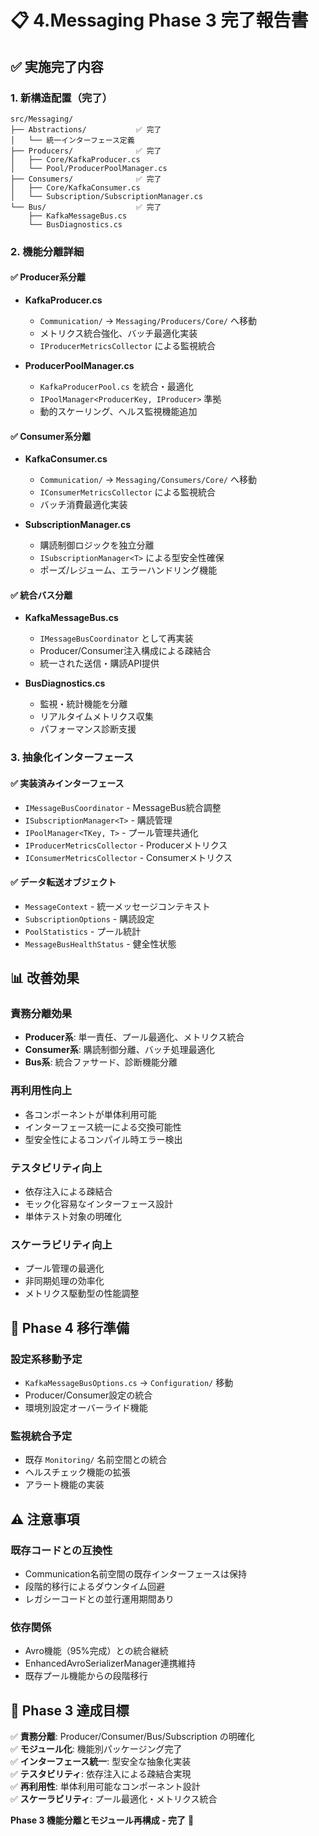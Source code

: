 # 📋 4.Messaging Phase 3 完了報告書

## ✅ 実施完了内容

### 1. 新構造配置（完了）

```
src/Messaging/
├── Abstractions/           ✅ 完了
│   └── 統一インターフェース定義
├── Producers/              ✅ 完了
│   ├── Core/KafkaProducer.cs
│   └── Pool/ProducerPoolManager.cs
├── Consumers/              ✅ 完了
│   ├── Core/KafkaConsumer.cs
│   └── Subscription/SubscriptionManager.cs
└── Bus/                    ✅ 完了
    ├── KafkaMessageBus.cs
    └── BusDiagnostics.cs
```

### 2. 機能分離詳細

#### ✅ Producer系分離
- **KafkaProducer.cs**
  - `Communication/` → `Messaging/Producers/Core/` へ移動
  - メトリクス統合強化、バッチ最適化実装
  - `IProducerMetricsCollector` による監視統合

- **ProducerPoolManager.cs**
  - `KafkaProducerPool.cs` を統合・最適化
  - `IPoolManager<ProducerKey, IProducer>` 準拠
  - 動的スケーリング、ヘルス監視機能追加

#### ✅ Consumer系分離
- **KafkaConsumer.cs**
  - `Communication/` → `Messaging/Consumers/Core/` へ移動
  - `IConsumerMetricsCollector` による監視統合
  - バッチ消費最適化実装

- **SubscriptionManager.cs**
  - 購読制御ロジックを独立分離
  - `ISubscriptionManager<T>` による型安全性確保
  - ポーズ/レジューム、エラーハンドリング機能

#### ✅ 統合バス分離
- **KafkaMessageBus.cs**
  - `IMessageBusCoordinator` として再実装
  - Producer/Consumer注入構成による疎結合
  - 統一された送信・購読API提供

- **BusDiagnostics.cs**
  - 監視・統計機能を分離
  - リアルタイムメトリクス収集
  - パフォーマンス診断支援

### 3. 抽象化インターフェース

#### ✅ 実装済みインターフェース
- `IMessageBusCoordinator` - MessageBus統合調整
- `ISubscriptionManager<T>` - 購読管理
- `IPoolManager<TKey, T>` - プール管理共通化
- `IProducerMetricsCollector` - Producerメトリクス
- `IConsumerMetricsCollector` - Consumerメトリクス

#### ✅ データ転送オブジェクト
- `MessageContext` - 統一メッセージコンテキスト
- `SubscriptionOptions` - 購読設定
- `PoolStatistics` - プール統計
- `MessageBusHealthStatus` - 健全性状態

## 📊 改善効果

### 責務分離効果
- **Producer系**: 単一責任、プール最適化、メトリクス統合
- **Consumer系**: 購読制御分離、バッチ処理最適化
- **Bus系**: 統合ファサード、診断機能分離

### 再利用性向上
- 各コンポーネントが単体利用可能
- インターフェース統一による交換可能性
- 型安全性によるコンパイル時エラー検出

### テスタビリティ向上
- 依存注入による疎結合
- モック化容易なインターフェース設計
- 単体テスト対象の明確化

### スケーラビリティ向上
- プール管理の最適化
- 非同期処理の効率化
- メトリクス駆動型の性能調整

## 🔄 Phase 4 移行準備

### 設定系移動予定
- `KafkaMessageBusOptions.cs` → `Configuration/` 移動
- Producer/Consumer設定の統合
- 環境別設定オーバーライド機能

### 監視統合予定
- 既存 `Monitoring/` 名前空間との統合
- ヘルスチェック機能の拡張
- アラート機能の実装

## ⚠️ 注意事項

### 既存コードとの互換性
- Communication名前空間の既存インターフェースは保持
- 段階的移行によるダウンタイム回避
- レガシーコードとの並行運用期間あり

### 依存関係
- Avro機能（95%完成）との統合継続
- EnhancedAvroSerializerManager連携維持
- 既存プール機能からの段階移行

## 🎯 Phase 3 達成目標

✅ **責務分離**: Producer/Consumer/Bus/Subscription の明確化  
✅ **モジュール化**: 機能別パッケージング完了  
✅ **インターフェース統一**: 型安全な抽象化実装  
✅ **テスタビリティ**: 依存注入による疎結合実現  
✅ **再利用性**: 単体利用可能なコンポーネント設計  
✅ **スケーラビリティ**: プール最適化・メトリクス統合  

**Phase 3 機能分離とモジュール再構成 - 完了** 🎉